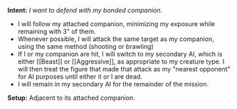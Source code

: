 **Intent:** *I want to defend with my bonded companion.*

* I will follow my attached companion, minimizing my exposure while remaining with 3" of them.
* Whenever possible, I will attack the same target as my companion, using the same method (shooting or brawling)
* If I or my companion are hit, I will switch to my secondary AI, which is either [[Beast]] or [[Aggressive]], as appropriate to my creature type. I will then treat the figure that made that attack as my "nearest opponent" for AI purposes until either it or I are dead.
* I will remain in my secondary AI for the remainder of the mission.

**Setup:** Adjacent to its attached companion.

